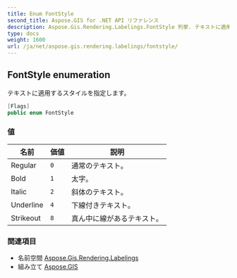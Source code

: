```yaml
---
title: Enum FontStyle
second_title: Aspose.GIS for .NET API リファレンス
description: Aspose.Gis.Rendering.Labelings.FontStyle 列挙. テキストに適用するスタイルを指定します
type: docs
weight: 1600
url: /ja/net/aspose.gis.rendering.labelings/fontstyle/
---
```

## FontStyle enumeration

テキストに適用するスタイルを指定します。

```csharp
[Flags]
public enum FontStyle
```

### 値

| 名前 | 価値 | 説明 |
| --- | --- | --- |
| Regular | `0` | 通常のテキスト。 |
| Bold | `1` | 太字。 |
| Italic | `2` | 斜体のテキスト。 |
| Underline | `4` | 下線付きテキスト。 |
| Strikeout | `8` | 真ん中に線があるテキスト。 |

### 関連項目

* 名前空間 [Aspose.Gis.Rendering.Labelings](../../aspose.gis.rendering.labelings/)
* 組み立て [Aspose.GIS](../../)


